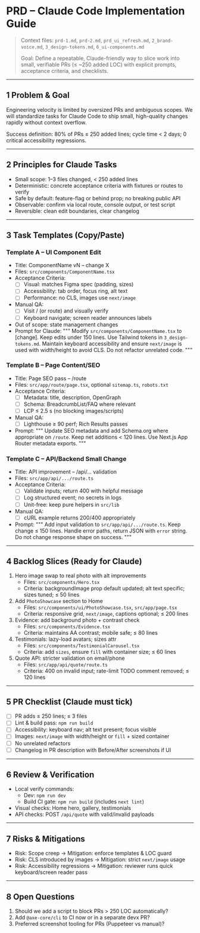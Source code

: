 # PRD – Claude Code Implementation Guide

> Context files: `prd-1.md`, `prd-2.md`, `prd_ui_refresh.md`, `2_brand-voice.md`, `3_design-tokens.md`, `6_ui-components.md`
>
> Goal: Define a repeatable, Claude-friendly way to slice work into small, verifiable PRs (≤ ~250 added LOC) with explicit prompts, acceptance criteria, and checklists.

---
## 1 Problem & Goal
Engineering velocity is limited by oversized PRs and ambiguous scopes. We will standardize tasks for Claude Code to ship small, high-quality changes rapidly without context overflow.

Success definition: 80% of PRs ≤ 250 added lines; cycle time < 2 days; 0 critical accessibility regressions.

---
## 2 Principles for Claude Tasks
- Small scope: 1–3 files changed, < 250 added lines
- Deterministic: concrete acceptance criteria with fixtures or routes to verify
- Safe by default: feature-flag or behind prop; no breaking public API
- Observable: confirm via local route, console output, or test script
- Reversible: clean edit boundaries, clear changelog

---
## 3 Task Templates (Copy/Paste)

### Template A – UI Component Edit
- Title: ComponentName vN – change X
- Files: `src/components/ComponentName.tsx`
- Acceptance Criteria:
  - [ ] Visual: matches Figma spec (padding, sizes)
  - [ ] Accessibility: tab order, focus ring, alt text
  - [ ] Performance: no CLS, images use `next/image`
- Manual QA:
  - [ ] Visit / (or route) and visually verify
  - [ ] Keyboard navigate; screen reader announces labels
- Out of scope: state management changes
- Prompt for Claude:
  """
  Modify `src/components/ComponentName.tsx` to [change]. Keep edits under 150 lines. Use Tailwind tokens in `3_design-tokens.md`. Maintain keyboard accessibility and ensure `next/image` is used with width/height to avoid CLS. Do not refactor unrelated code.
  """

### Template B – Page Content/SEO
- Title: Page SEO pass – /route
- Files: `src/app/route/page.tsx`, optional `sitemap.ts`, `robots.txt`
- Acceptance Criteria:
  - [ ] Metadata: title, description, OpenGraph
  - [ ] Schema: BreadcrumbList/FAQ where relevant
  - [ ] LCP ≤ 2.5 s (no blocking images/scripts)
- Manual QA:
  - [ ] Lighthouse ≥ 90 perf; Rich Results passes
- Prompt:
  """
  Update SEO metadata and add Schema.org where appropriate on `/route`. Keep net additions < 120 lines. Use Next.js App Router metadata exports.
  """

### Template C – API/Backend Small Change
- Title: API improvement – /api/... validation
- Files: `src/app/api/.../route.ts`
- Acceptance Criteria:
  - [ ] Validate inputs; return 400 with helpful message
  - [ ] Log structured event; no secrets in logs
  - [ ] Unit-free: keep pure helpers in `src/lib`
- Manual QA:
  - [ ] cURL example returns 200/400 appropriately
- Prompt:
  """
  Add input validation to `src/app/api/.../route.ts`. Keep change ≤ 150 lines. Handle error paths, return JSON with `error` string. Do not change response shape on success.
  """

---
## 4 Backlog Slices (Ready for Claude)
1. Hero image swap to real photo with alt improvements
   - Files: `src/components/Hero.tsx`
   - Criteria: backgroundImage prop default updated; alt text specific; sizes tuned; ≤ 50 lines
2. Add `PhotoShowcase` section to Home
   - Files: `src/components/ui/PhotoShowcase.tsx`, `src/app/page.tsx`
   - Criteria: responsive grid, `next/image`, captions optional; ≤ 200 lines
3. Evidence: add background photo + contrast check
   - Files: `src/components/Evidence.tsx`
   - Criteria: maintains AA contrast; mobile safe; ≤ 80 lines
4. Testimonials: lazy-load avatars; sizes attr
   - Files: `src/components/TestimonialCarousel.tsx`
   - Criteria: add `sizes`, ensure `fill` with container size; ≤ 60 lines
5. Quote API: stricter validation on email/phone
   - Files: `src/app/api/quote/route.ts`
   - Criteria: 400 on invalid input; rate-limit TODO comment removed; ≤ 120 lines

---
## 5 PR Checklist (Claude must tick)
- [ ] PR adds ≤ 250 lines; ≤ 3 files
- [ ] Lint & build pass: `npm run build`
- [ ] Accessibility: keyboard nav; alt text present; focus visible
- [ ] Images: `next/image` with width/height or `fill` + sized container
- [ ] No unrelated refactors
- [ ] Changelog in PR description with Before/After screenshots if UI

---
## 6 Review & Verification
- Local verify commands:
  - Dev: `npm run dev`
  - Build CI gate: `npm run build` (includes `next lint`)
- Visual checks: Home hero, gallery, testimonials
- API checks: POST `/api/quote` with valid/invalid payloads

---
## 7 Risks & Mitigations
- Risk: Scope creep → Mitigation: enforce templates & LOC guard
- Risk: CLS introduced by images → Mitigation: strict `next/image` usage
- Risk: Accessibility regressions → Mitigation: reviewer runs quick keyboard/screen reader pass

---
## 8 Open Questions
1. Should we add a script to block PRs > 250 LOC automatically?
2. Add `@axe-core/cli` to CI now or in a separate devx PR?
3. Preferred screenshot tooling for PRs (Puppeteer vs manual)? 